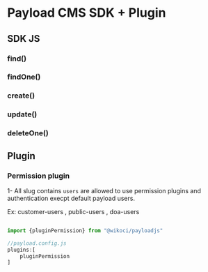 # Payload CMS SDK + Plugin 

## SDK JS

### find()

### findOne()

### create()

### update()

### deleteOne()


## Plugin 

### Permission plugin

1- All slug contains `users` are allowed to use permission plugins and authentication execpt default payload users.

Ex: customer-users , public-users , doa-users

```js

import {pluginPermission} from "@wikoci/payloadjs"

//payload.config.js
plugins:[
    pluginPermission
]

```

